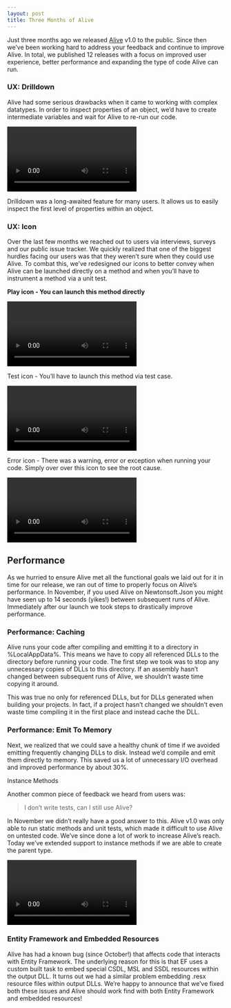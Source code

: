 ```yaml
---
layout: post
title: Three Months of Alive
---
```



Just three months ago we released [Alive](http://comealive.io) v1.0 to the public. Since then we’ve been working hard to address your feedback and continue to improve Alive. In total, we published 12 releases with a focus on improved user experience, better performance and expanding the type of code Alive can run.

### UX: Drilldown

Alive had some serious drawbacks when it came to working with complex datatypes. In order to inspect properties of an object, we’d have to create intermediate variables and wait for Alive to re-run our code.

<video autoplay loop preload>
		<source src="https://codeconnectcdn.blob.core.windows.net/cdn/blog/2016.02.02/DrillDown.mp4" type="video/mp4">
		<source src="https://codeconnectcdn.blob.core.windows.net/cdn/blog/2016.02.02/DrillDown.webm" type="video/webm">
</video>

Drilldown was a long-awaited feature for many users. It allows us to easily inspect the first level of properties within an object.

### UX: Icon

Over the last few months we reached out to users via interviews, surveys and our public issue tracker. We quickly realized that one of the biggest hurdles facing our users was that they weren’t sure when they could use Alive. To combat this, we’ve redesigned our icons to better convey when Alive can be launched directly on a method and when you’ll have to instrument a method via a unit test.

**Play icon - You can launch this method directly**

<video autoplay loop preload>
		<source src="https://codeconnectcdn.blob.core.windows.net/cdn/blog/2016.02.02/PlayIcon.mp4" type="video/mp4">
		<source src="https://codeconnectcdn.blob.core.windows.net/cdn/blog/2016.02.02/PlayIcon.webm" type="video/webm">
</video>

Test icon - You’ll have to launch this method via test case.

<video autoplay loop preload>
		<source src="https://codeconnectcdn.blob.core.windows.net/cdn/blog/2016.02.02/TestIcon.mp4" type="video/mp4">
		<source src="https://codeconnectcdn.blob.core.windows.net/cdn/blog/2016.02.02/TestIcon.webm" type="video/webm">
</video>

Error icon - There was a warning, error or exception when running your code. Simply over over this icon to see the root cause.

<video autoplay loop preload>
		<source src="https://codeconnectcdn.blob.core.windows.net/cdn/blog/2016.02.02/ErrorIcon.mp4" type="video/mp4">
		<source src="https://codeconnectcdn.blob.core.windows.net/cdn/blog/2016.02.02/ErrorIcon.webm" type="video/webm">
</video>

## Performance

As we hurried to ensure Alive met all the functional goals we laid out for it in time for our release, we ran out of time to properly focus on Alive’s performance. In November, if you used Alive on Newtonsoft.Json you might have seen up to 14 seconds (yikes!) between subsequent runs of Alive. Immediately after our launch we took steps to drastically improve performance.

### Performance: Caching

Alive runs your code after compiling and emitting it to a directory in %LocalAppData%. This means we have to copy all referenced DLLs to the directory before running your code. The first step we took was to stop any unnecessary copies of DLLs to this directory. If an assembly hasn’t changed between subsequent runs of Alive, we shouldn’t waste time copying it around.

This was true no only for referenced DLLs, but for DLLs generated when building your projects. In fact, if a project hasn’t changed we shouldn’t even waste time compiling it in the first place and instead cache the DLL.

### Performance: Emit To Memory

Next, we realized that we could save a healthy chunk of time if we avoided emitting frequently changing DLLs to disk. Instead we’d compile and emit them directly to memory. This saved us a lot of unnecessary I/O overhead and improved performance by about 30%.

Instance Methods

Another common piece of feedback we heard from users was:

> I don’t write tests, can I still use Alive?

In November we didn’t really have a good answer to this. Alive v1.0 was only able to run static methods and unit tests, which made it difficult to use Alive on untested code. We’ve since done a lot of work to increase Alive’s reach. Today we’ve extended support to instance methods if we are able to create the parent type.

<video autoplay loop preload>
		<source src="https://codeconnectcdn.blob.core.windows.net/cdn/blog/2016.02.02/InstanceInvocation.mp4" type="video/mp4">
		<source src="https://codeconnectcdn.blob.core.windows.net/cdn/blog/2016.02.02/InstanceInvocation.webm" type="video/webm">
</video>

### Entity Framework and Embedded Resources

Alive has had a known bug (since October!) that affects code that interacts with Entity Framework. The underlying reason for this is that EF uses a custom built task to embed special CSDL, MSL and SSDL resources within the output DLL. It turns out we had a similar problem embedding .resx resource files within output DLLs. We’re happy to announce that we’ve fixed both these issues and Alive should work find with both Entity Framework and embedded resources!
